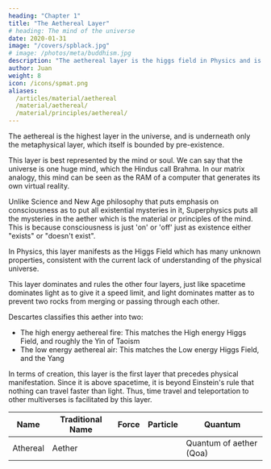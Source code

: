 ```yaml
---
heading: "Chapter 1"
title: "The Aethereal Layer"
# heading: The mind of the universe
date: 2020-01-31
image: "/covers/spblack.jpg"
# image: /photos/meta/buddhism.jpg
description: "The aethereal layer is the higgs field in Physics and is the highest physical layer"
author: Juan
weight: 8
icon: /icons/spmat.png
aliases:
  /articles/material/aethereal
  /material/aethereal/
  /material/principles/aethereal/
---
```




The aethereal is the highest layer in the universe, and is underneath only the metaphysical layer, which itself is bounded by pre-existence.

This layer is best represented by the mind or soul. We can say that the universe is one huge mind, which the Hindus call Brahma. In our matrix analogy, this mind can be seen as the RAM of a computer that generates its own virtual reality.

Unlike Science and New Age philosophy that puts emphasis on consciousness as to put all existential mysteries in it, Superphysics puts all the mysteries in the aether which is the material or principles of the mind. This is because consciousness is just 'on' or 'off' just as existence either "exists" or "doesn't exist".  

In Physics, this layer manifests as the Higgs Field which has many unknown properties, consistent with the current lack of understanding of the physical universe.

This layer dominates and rules the other four layers, just like spacetime dominates light as to give it a speed limit, and light dominates matter as to prevent two rocks from merging or passing through each other. 

Descartes classifies this aether into two:
- The high energy aethereal fire: This matches the High energy Higgs Field, and roughly the Yin of Taoism 
- The low energy aethereal air: This matches the Low energy Higgs Field, and the Yang

<!-- A unit example is a human mind.  -->

In terms of creation, this layer is the first layer that precedes physical manifestation. Since it is above spacetime, it is beyond Einstein's rule that nothing can travel faster than light. Thus, time travel and teleportation to other multiverses is facilitated by this layer.


Name | Traditional Name | Force | Particle | Quantum
--- | --- | --- | --- | --- 
Athereal | Aether |  |  | Quantum of aether (Qoa)
